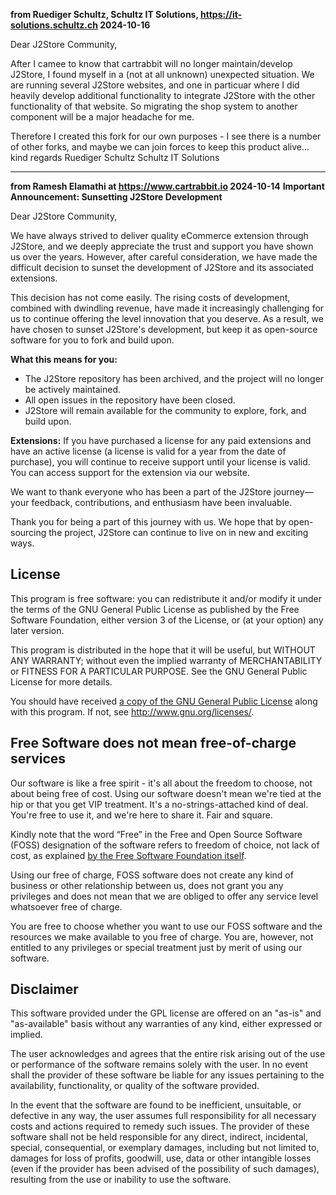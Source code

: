 **from Ruediger Schultz, Schultz IT Solutions, https://it-solutions.schultz.ch 2024-10-16**

Dear J2Store Community,

After I camee to know that cartrabbit will no longer maintain/develop J2Store, I found myself in a (not at all unknown) unexpected situation.
We are running several J2Store websites, and one in particuar where I did heavily develop additional functionality to integrate J2Store with the other functionality of that website.
So migrating the shop system to another component will be a major headache for me.

Therefore I created this fork for our own purposes - I see there is a number of other forks, and maybe we can join forces to keep this product alive...
kind regards
Ruediger Schultz
Schultz IT Solutions


******************************************************************************************************************************************************

**from Ramesh Elamathi at https://www.cartrabbit.io 2024-10-14**
**Important Announcement: Sunsetting J2Store Development**

Dear J2Store Community,

We have always strived to deliver quality eCommerce extension through J2Store, and we deeply appreciate the trust and support you have shown us over the years. However, after careful consideration, we have made the difficult decision to sunset the development of J2Store and its associated extensions.

This decision has not come easily. The rising costs of development, combined with dwindling revenue, have made it increasingly challenging for us to continue offering the level innovation that you deserve. As a result, we have chosen to sunset  J2Store's development, but keep it as open-source software for you to fork and build upon.

**What this means for you:**
- The J2Store repository has been archived, and the project will no longer be actively maintained.
- All open issues in the repository have been closed.
- J2Store will remain available for the community to explore, fork, and build upon.

**Extensions:**
If you have purchased a license for any paid extensions and have an active license (a license is valid for a year from the date of purchase), you will continue to receive support until your license is valid. You can access support for the extension via our website.

We want to thank everyone who has been a part of the J2Store journey—your feedback, contributions, and enthusiasm have been invaluable.

Thank you for being a part of this journey with us. We hope that by open-sourcing the project, J2Store can continue to live on in new and exciting ways.

## License

This program is free software: you can redistribute it and/or modify it under the terms of the GNU General Public License as published by the Free Software Foundation, either version 3 of the License, or (at your option) any later version.

This program is distributed in the hope that it will be useful, but WITHOUT ANY WARRANTY; without even the implied warranty of MERCHANTABILITY or FITNESS FOR A PARTICULAR PURPOSE.  See the GNU General Public License for more details.

You should have received [a copy of the GNU General Public License](LICENSE.txt) along with this program.  If not, see <http://www.gnu.org/licenses/>.

## Free Software does not mean free-of-charge services

Our software is like a free spirit - it's all about the freedom to choose, not about being free of cost. Using our software doesn't mean we're tied at the hip or that you get VIP treatment. It's a no-strings-attached kind of deal. You're free to use it, and we're here to share it. Fair and square.

Kindly note that the word “Free” in the Free and Open Source Software (FOSS) designation of the software refers to freedom of choice, not lack of cost, as explained [by the Free Software Foundation itself](https://www.gnu.org/philosophy/selling.en.html).  

Using our free of charge, FOSS software does not create any kind of business or other relationship between us, does not grant you any privileges and does not mean that we are obliged to offer any service level whatsoever free of charge.

You are free to choose whether you want to use our FOSS software and the resources we make available to you free of charge.  You are, however, not entitled to any privileges or special treatment just by merit of using our software.

## Disclaimer

This software provided under the GPL license are offered on an "as-is" and "as-available" basis without any warranties of any kind, either expressed or implied.  

The user acknowledges and agrees that the entire risk arising out of the use or performance of the software remains solely with the user. In no event shall the provider of these software be liable for any issues pertaining to the availability, functionality, or quality of the software provided.

In the event that the software are found to be inefficient, unsuitable, or defective in any way, the user assumes full responsibility for all necessary costs and actions required to remedy such issues. The provider of these software shall not be held responsible for any direct, indirect, incidental, special, consequential, or exemplary damages, including but not limited to, damages for loss of profits, goodwill, use, data or other intangible losses (even if the provider has been advised of the possibility of such damages), resulting from the use or inability to use the software.
